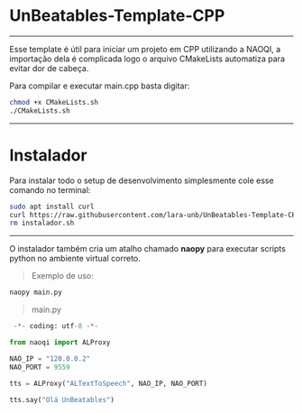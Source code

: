 # UnBeatables-Template-CPP

---

Esse template é útil para iniciar um projeto em CPP utilizando a NAOQI, a importação dela é complicada logo o arquivo CMakeLists automatiza para evitar dor de cabeça.

Para compilar e executar main.cpp basta digitar:

```bash
chmod +x CMakeLists.sh
./CMakeLists.sh
```

---

# Instalador

Para instalar todo o setup de desenvolvimento simplesmente cole esse comando no terminal:

```bash
sudo apt install curl
curl https://raw.githubusercontent.com/lara-unb/UnBeatables-Template-CPP/refs/heads/main/instalador.sh | sh
rm instalador.sh 
```

---

O instalador também cria um atalho chamado **naopy** para executar scripts python no ambiente virtual correto.

> Exemplo de uso:

```bash
naopy main.py
```
> main.py

```python
 -*- coding: utf-8 -*-

from naoqi import ALProxy

NAO_IP = "120.0.0.2"
NAO_PORT = 9559

tts = ALProxy("ALTextToSpeech", NAO_IP, NAO_PORT)

tts.say("Olá UnBeatables")
```
